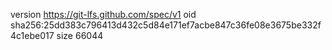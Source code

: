 version https://git-lfs.github.com/spec/v1
oid sha256:25dd383c796413d432c5d84e171ef7acbe847c36fe08e3675be332f4c1ebe017
size 66044
